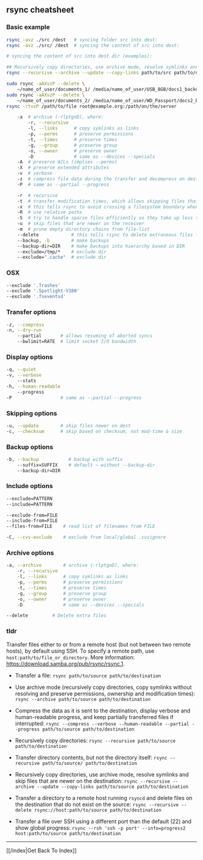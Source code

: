 ## rsync cheatsheet

### Basic example

```bash
rsync -avz ./src /dest   # syncing folder src into dest:
rsync -avz ./src/ /dest  # syncing the content of src into dest:

# syncing the content of src into dest dir (examples):

## Recursively copy directories, use archive mode, resolve symlinks and skip files that are newer on the destination:
rsync --recursive --archive --update --copy-links path/to/src path/to/dest

sudo rsync -aAXvzP --delete \
    ~/name_of_user/documents_1/ /media/name_of_user/USB_8GB/docs1_backup/
sudo rsync -aAXvzP --delete \
    ~/name_of_user/documents_2/ /media/name_of_user/WD_Passport/docs2_backup/
rsync -rtvzP /path/to/file root@example.org:/path/on/the/server

    -a  # archive (-rlptgoD), where:
        -r, --recursive
        -l, --links      # copy symlinks as links
        -p, --perms      # preserve permissions
        -t, --times      # preserve times
        -g, --group      # preserve group
        -o, --owner      # preserve owner
        -D               # same as --devices --specials
    -A  # preserve ACLs (implies --perms)
    -X  # preserve extended attributes
    -v  # verbose
    -z  # compress file data during the transfer and decompress on destination
    -P  # same as --partial --progress

    -r  # recursive
    -t  # transfer modification times, which allows skipping files that have not been modified on future uploads
    -x  # this tells rsync to avoid crossing a filesystem boundary when recursing
    -R  # use relative paths
    -S  # try to handle sparse files efficiently so they take up less space on the destination
    -u  # skip files that are newer on the receiver
    -m  # prune empty directory chains from file-list
    --delete            # this tells rsync to delete extraneous files from the receiving side (ones that aren't on the sending side)
    --backup, -b        # make backups
    --backup-dir=DIR    # make backups into hierarchy based in DIR
    --exclude=/tmp/*    # exclude dir
    --exclude=".cache"  # exclude dir
```

### OSX

```bash
--exclude '.Trashes'
--exclude '.Spotlight-V100'
--exclude '.fseventsd'
```

### Transfer options

```bash
-z, --compress
-n, --dry-run
    --partial       # allows resuming of aborted syncs
    --bwlimit=RATE  # limit socket I/O bandwidth
```

### Display options

```bash
-q, --quiet
-v, --verbose
    --stats
-h, --human-readable
    --progress
-P                  # same as --partial --progress
```

### Skipping options

```bash
-u, --update        # skip files newer on dest
-c, --checksum      # skip based on checksum, not mod-time & size
```

### Backup options

```bash
-b, --backup           # backup with suffix
    --suffix=SUFFIX    # default ~ without --backup-dir
    --backup-dir=DIR
```

### Include options

```bash
--exclude=PATTERN
--include=PATTERN
```

```bash
--exclude-from=FILE
--include-from=FILE
--files-from=FILE    # read list of filenames from FILE
```

```bash
-C, --cvs-exclude    # exclude from local/global .cvsignore
```

### Archive options

```bash
-a, --archive        # archive (-rlptgoD), where:
    -r, --recursive
    -l, --links      # copy symlinks as links
    -p, --perms      # preserve permissions
    -t, --times      # preserve times
    -g, --group      # preserve group
    -o, --owner      # preserve owner
    -D               # same as --devices --specials
```

```bash
--delete         # Delete extra files
```

### tldr

Transfer files either to or from a remote host (but not between two remote hosts), by default using SSH.
To specify a remote path, use `host:path/to/file_or_directory`.
More information: https://download.samba.org/pub/rsync/rsync.1.

- Transfer a file:
`rsync path/to/source path/to/destination`

- Use archive mode (recursively copy directories, copy symlinks without resolving and preserve permissions, ownership and modification times):
`rsync --archive path/to/source path/to/destination`

- Compress the data as it is sent to the destination, display verbose and human-readable progress, and keep partially transferred files if interrupted:
`rsync --compress --verbose --human-readable --partial --progress path/to/source path/to/destination`

- Recursively copy directories:
`rsync --recursive path/to/source path/to/destination`

- Transfer directory contents, but not the directory itself:
`rsync --recursive path/to/source/ path/to/destination`

- Recursively copy directories, use archive mode, resolve symlinks and skip files that are newer on the destination:
`rsync --recursive --archive --update --copy-links path/to/source path/to/destination`

- Transfer a directory to a remote host running `rsyncd` and delete files on the destination that do not exist on the source:
`rsync --recursive --delete rsync://host:path/to/source path/to/destination`

- Transfer a file over SSH using a different port than the default (22) and show global progress:
`rsync --rsh 'ssh -p port' --info=progress2 host:path/to/source path/to/destination`


---

[[/index|Get Back To Index]]
